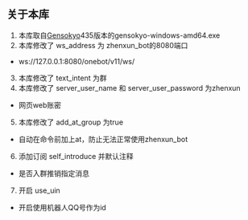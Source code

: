 ## 关于本库

1. 本库取自[Gensokyo](https://github.com/Hoshinonyaruko/Gensokyo/releases/tag/435%2Fmerge)435版本的gensokyo-windows-amd64.exe
2. 本库修改了 ws_address 为 zhenxun_bot的8080端口
* ws://127.0.0.1:8080/onebot/v11/ws/
3. 本库修改了 text_intent 为群
4. 本库修改了 server_user_name 和 server_user_password 为zhenxun
* 网页web账密
5. 本库修改了 add_at_group 为true
* 自动在命令前加上at，防止无法正常使用zhenxun_bot
6. 添加订阅 self_introduce 并默认注释
* 是否入群推销指定消息
7. 开启 use_uin 
* 开启使用机器人QQ号作为id